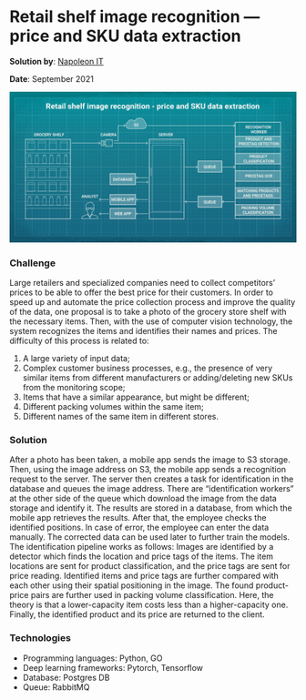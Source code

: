# Retail shelf image recognition — price and SKU data extraction

**Solution by**: [Napoleon IT](https://www.napoleonit.com/about)

**Date**: September 2021

![Scheme](https://github.com/ml-patterns/ml-patterns/blob/main/library/images/retail-shelf-image-recognition-price-and-sku-data-extraction.jpeg)

### Challenge

Large retailers and specialized companies need to collect competitors’ prices to be able to offer the best price for their customers. In order to speed up and automate the price collection process and improve the quality of the data, one proposal is to take a photo of the grocery store shelf with the necessary items. Then, with the use of computer vision technology, the system recognizes the items and identifies their names and prices.
The difficulty of this process is related to:
1. A large variety of input data;
2. Complex customer business processes, e.g., the presence of very similar items from different manufacturers or adding/deleting new SKUs from the monitoring scope;
3. Items that have a similar appearance, but might be different;
4. Different packing volumes within the same item;
5. Different names of the same item in different stores.

### Solution

After a photo has been taken, a mobile app sends the image to S3 storage. Then, using the image address on S3, the mobile app sends a recognition request to the server. The server then creates a task for identification in the database and queues the image address. There are “identification workers” at the other side of the queue which download the image from the data storage and identify it.
The results are stored in a database, from which the mobile app retrieves the results. After that, the employee checks the identified positions. In case of error, the employee can enter the data manually. The corrected data can be used later to further train the models.
The identification pipeline works as follows:
Images are identified by a detector which finds the location and price tags of the items. The item locations are sent for product classification, and the price tags are sent for price reading. Identified items and price tags are further compared with each other using their spatial positioning in the image.
The found product-price pairs are further used in packing volume classification. Here, the theory is that a lower-capacity item costs less than a higher-capacity one. Finally, the identified product and its price are returned to the client.

### Technologies

- Programming languages: Python, GO
- Deep learning frameworks: Pytorch, Tensorflow
- Database: Postgres DB
- Queue: RabbitMQ
